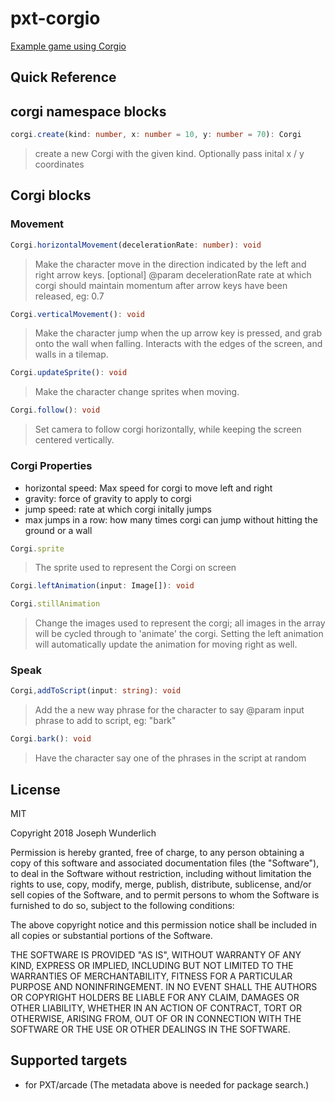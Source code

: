 # pxt-corgio

[Example game using Corgio](https://makecode.com/_bfKJ2tFgPPjs)

## Quick Reference

## corgi namespace blocks
```ts
corgi.create(kind: number, x: number = 10, y: number = 70): Corgi
```
> create a new Corgi with the given kind. Optionally pass inital x / y coordinates

## Corgi blocks

### Movement
```ts
Corgi.horizontalMovement(decelerationRate: number): void
```
> Make the character move in the direction indicated by the left and right arrow keys.
> [optional] @param decelerationRate rate at which corgi should maintain momentum after arrow keys have been released, eg: 0.7

```ts
Corgi.verticalMovement(): void
```
> Make the character jump when the up arrow key is pressed, and grab onto the wall when falling.
> Interacts with the edges of the screen, and walls in a tilemap.

```ts
Corgi.updateSprite(): void
```
> Make the character change sprites when moving.

```ts
Corgi.follow(): void
```
> Set camera to follow corgi horizontally, while keeping the screen centered vertically.

### Corgi Properties

* horizontal speed: Max speed for corgi to move left and right
* gravity: force of gravity to apply to corgi
* jump speed: rate at which corgi initally jumps
* max jumps in a row: how many times corgi can jump without hitting the ground or a wall

```ts
Corgi.sprite
```
> The sprite used to represent the Corgi on screen

```ts
Corgi.leftAnimation(input: Image[]): void
```
```ts
Corgi.stillAnimation
```
> Change the images used to represent the corgi; all images in the array will be cycled through to 'animate' the corgi. Setting the left animation will automatically update the animation for moving right as well.

### Speak

```ts
Corgi,addToScript(input: string): void
```
> Add the a new way phrase for the character to say
> @param input phrase to add to script, eg: "bark"

```ts
Corgi.bark(): void
```
> Have the character say one of the phrases in the script at random

## License
MIT

Copyright 2018 Joseph Wunderlich

Permission is hereby granted, free of charge, to any person obtaining a copy of this software and associated documentation files (the "Software"), to deal in the Software without restriction, including without limitation the rights to use, copy, modify, merge, publish, distribute, sublicense, and/or sell copies of the Software, and to permit persons to whom the Software is furnished to do so, subject to the following conditions:

The above copyright notice and this permission notice shall be included in all copies or substantial portions of the Software.

THE SOFTWARE IS PROVIDED "AS IS", WITHOUT WARRANTY OF ANY KIND, EXPRESS OR IMPLIED, INCLUDING BUT NOT LIMITED TO THE WARRANTIES OF MERCHANTABILITY, FITNESS FOR A PARTICULAR PURPOSE AND NONINFRINGEMENT. IN NO EVENT SHALL THE AUTHORS OR COPYRIGHT HOLDERS BE LIABLE FOR ANY CLAIM, DAMAGES OR OTHER LIABILITY, WHETHER IN AN ACTION OF CONTRACT, TORT OR OTHERWISE, ARISING FROM, OUT OF OR IN CONNECTION WITH THE SOFTWARE OR THE USE OR OTHER DEALINGS IN THE SOFTWARE.

## Supported targets

* for PXT/arcade
(The metadata above is needed for package search.)
